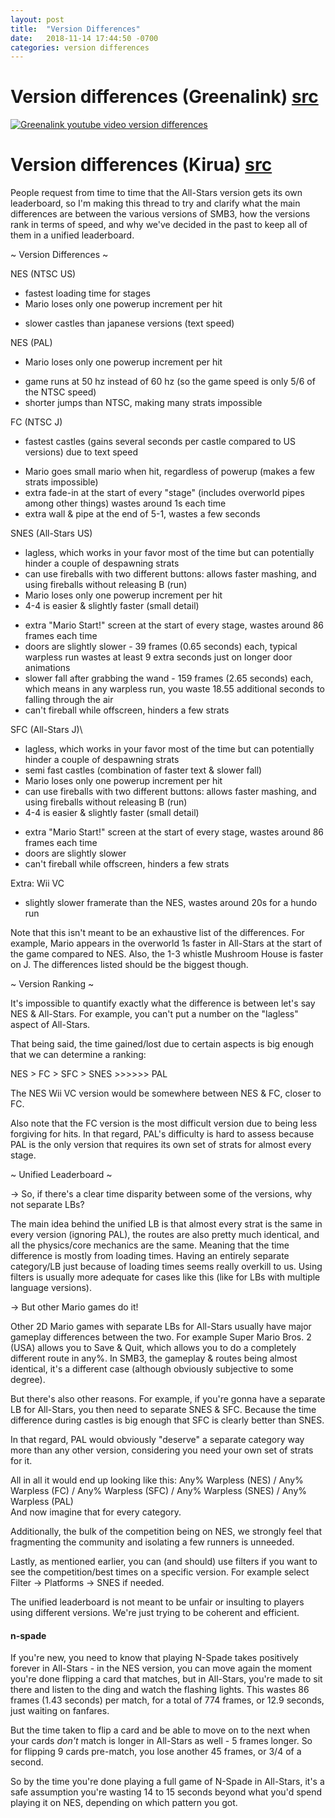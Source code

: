 ```yaml
---
layout: post
title:  "Version Differences"
date:   2018-11-14 17:44:50 -0700
categories: version differences
---
```


# Version differences (Greenalink) [src](https://youtu.be/ZrGSVH7bZj8)

[![Greenalink youtube video version differences](http://img.youtube.com/vi/ZrGSVH7bZj8/0.jpg)](http://www.youtube.com/watch?v=ZrGSVH7bZj8 "Greenalink nes snes version differences")

# Version differences (Kirua) [src](https://www.speedrun.com/smb3/thread/7pslq)

People request from time to time that the All-Stars version gets its own leaderboard, so I'm making this thread to try and clarify what the main differences are between the various versions of SMB3, how the versions rank in terms of speed, and why we've decided in the past to keep all of them in a unified leaderboard.

~ Version Differences ~

NES (NTSC US)
+ fastest loading time for stages
+ Mario loses only one powerup increment per hit
- slower castles than japanese versions (text speed)

NES (PAL)
+ Mario loses only one powerup increment per hit
- game runs at 50 hz instead of 60 hz (so the game speed is only 5/6 of the NTSC speed)
- shorter jumps than NTSC, making many strats impossible

FC (NTSC J)
+ fastest castles (gains several seconds per castle compared to US versions) due to text speed
- Mario goes small mario when hit, regardless of powerup (makes a few strats impossible)
- extra fade-in at the start of every "stage" (includes overworld pipes among other things) wastes around 1s each time
- extra wall & pipe at the end of 5-1, wastes a few seconds

SNES (All-Stars US)
+ lagless, which works in your favor most of the time but can potentially hinder a couple of despawning strats
+ can use fireballs with two different buttons: allows faster mashing, and using fireballs without releasing B (run)
+ Mario loses only one powerup increment per hit
+ 4-4 is easier & slightly faster (small detail)
- extra "Mario Start!" screen at the start of every stage, wastes around 86 frames each time
- doors are slightly slower - 39 frames (0.65 seconds) each, typical warpless run wastes at least 9 extra seconds just on longer door animations
- slower fall after grabbing the wand - 159 frames (2.65 seconds) each, which means in any warpless run, you waste 18.55 additional seconds to falling through the air
- can't fireball while offscreen, hinders a few strats

SFC (All-Stars J)\
+ lagless, which works in your favor most of the time but can potentially hinder a couple of despawning strats
+ semi fast castles (combination of faster text & slower fall)
+ Mario loses only one powerup increment per hit
+ can use fireballs with two different buttons: allows faster mashing, and using fireballs without releasing B (run)
+ 4-4 is easier & slightly faster (small detail)
- extra "Mario Start!" screen at the start of every stage, wastes around 86 frames each time
- doors are slightly slower
- can't fireball while offscreen, hinders a few strats

Extra: Wii VC
- slightly slower framerate than the NES, wastes around 20s for a hundo run

Note that this isn't meant to be an exhaustive list of the differences. For example, Mario appears in the overworld 1s faster in All-Stars at the start of the game compared to NES. Also, the 1-3 whistle Mushroom House is faster on J. The differences listed should be the biggest though.

~ Version Ranking ~

It's impossible to quantify exactly what the difference is between let's say NES & All-Stars. For example, you can't put a number on the "lagless" aspect of All-Stars.

That being said, the time gained/lost due to certain aspects is big enough that we can determine a ranking:

NES > FC > SFC > SNES >>>>>> PAL

The NES Wii VC version would be somewhere between NES & FC, closer to FC.

Also note that the FC version is the most difficult version due to being less forgiving for hits. In that regard, PAL's difficulty is hard to assess because PAL is the only version that requires its own set of strats for almost every stage.

~ Unified Leaderboard ~

-> So, if there's a clear time disparity between some of the versions, why not separate LBs?

The main idea behind the unified LB is that almost every strat is the same in every version (ignoring PAL), the routes are also pretty much identical, and all the physics/core mechanics are the same. Meaning that the time difference is mostly from loading times. Having an entirely separate category/LB just because of loading times seems really overkill to us. Using filters is usually more adequate for cases like this (like for LBs with multiple language versions).

-> But other Mario games do it!

Other 2D Mario games with separate LBs for All-Stars usually have major gameplay differences between the two. For example Super Mario Bros. 2 (USA) allows you to Save & Quit, which allows you to do a completely different route in any%. In SMB3, the gameplay & routes being almost identical, it's a different case (although obviously subjective to some degree).

But there's also other reasons. For example, if you're gonna have a separate LB for All-Stars, you then need to separate SNES & SFC. Because the time difference during castles is big enough that SFC is clearly better than SNES.

In that regard, PAL would obviously "deserve" a separate category way more than any other version, considering you need your own set of strats for it.

All in all it would end up looking like this: Any% Warpless (NES) / Any% Warpless (FC) / Any% Warpless (SFC) / Any% Warpless (SNES) / Any% Warpless (PAL)\
And now imagine that for every category.

Additionally, the bulk of the competition being on NES, we strongly feel that fragmenting the community and isolating a few runners is unneeded.

Lastly, as mentioned earlier, you can (and should) use filters if you want to see the competition/best times on a specific version. For example select Filter -> Platforms -> SNES if needed.

The unified leaderboard is not meant to be unfair or insulting to players using different versions. We're just trying to be coherent and efficient.

#### n-spade

If you're new, you need to know that playing N-Spade takes positively forever in All-Stars - in the NES version, you can move again the moment you're done flipping a card that matches, but in All-Stars, you're made to sit there and listen to the ding and watch the flashing lights. This wastes 86 frames (1.43 seconds) per match, for a total of 774 frames, or 12.9 seconds, just waiting on fanfares.

But the time taken to flip a card and be able to move on to the next when your cards *don't* match is longer in All-Stars as well - 5 frames longer. So for flipping 9 cards pre-match, you lose another 45 frames, or 3/4 of a second.

So by the time you're done playing a full game of N-Spade in All-Stars, it's a safe assumption you're wasting 14 to 15 seconds beyond what you'd spend playing it on NES, depending on which pattern you got.
